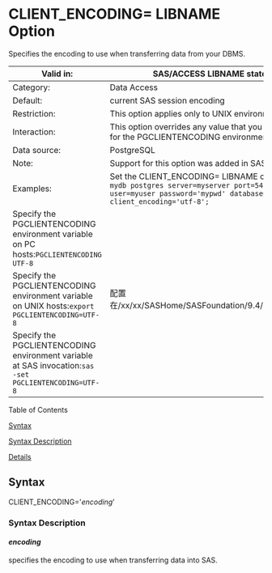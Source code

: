# CLIENT_ENCODING=  LIBNAME Option

Specifies the encoding to use when transferring data from your DBMS.

| Valid in:                                                    | SAS/ACCESS LIBNAME statement                                 |
| ------------------------------------------------------------ | ------------------------------------------------------------ |
| Category:                                                    | Data Access                                                  |
| Default:                                                     | current SAS session encoding                                 |
| Restriction:                                                 | This option applies only to UNIX environments.               |
| Interaction:                                                 | This option overrides any value that you might have set for the PGCLIENTENCODING environment variable. |
| Data source:                                                 | PostgreSQL                                                   |
| Note:                                                        | Support for this option was added in SAS Viya 3.4.           |
| Examples:                                                    | Set the CLIENT_ENCODING= LIBNAME option:`libname mydb postgres server=myserver port=5432      user=myuser password='mypwd' database=mydb1 client_encoding='utf-8';` |
| Specify the PGCLIENTENCODING environment variable on PC hosts:`PGCLIENTENCODING UTF-8` |                                                              |
| Specify the PGCLIENTENCODING environment variable on UNIX hosts:`export PGCLIENTENCODING=UTF-8` | 配置在/xx/xx/SASHome/SASFoundation/9.4/bin/sas_env_local     |
| Specify the PGCLIENTENCODING environment variable at SAS invocation:`sas -set PGCLIENTENCODING=UTF-8` |                                                              |

Table of Contents

[Syntax](https://documentation.sas.com/#n0g4es203ifj9bn1h9q1ftrdmu2d)

[Syntax Description](https://documentation.sas.com/#p1q4zwml088zn8n1pfs71yp5qsra)

[Details](https://documentation.sas.com/#p0nybvzqjtlpnen1nkkvpz6mh2ae)

## Syntax

CLIENT_ENCODING='*encoding*'

### Syntax Description

#### *encoding*

specifies the encoding to use when transferring data into SAS.